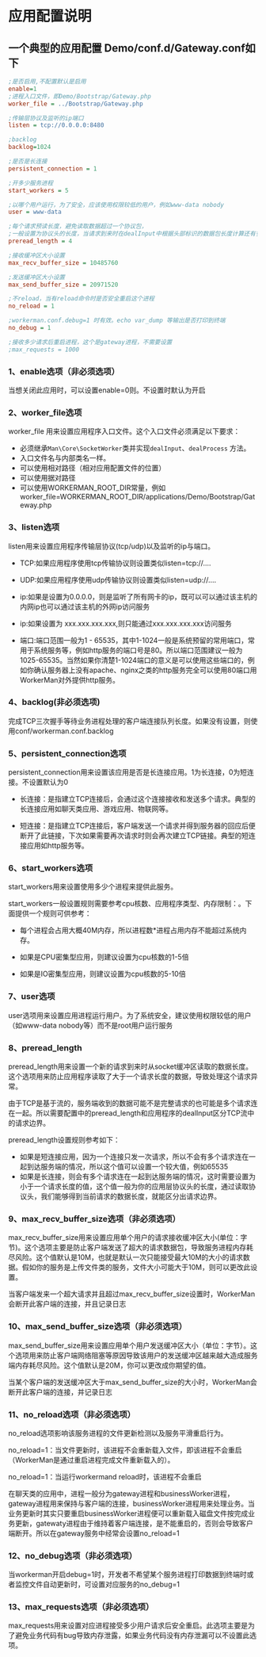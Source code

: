 # 应用配置说明

## 一个典型的应用配置 Demo/conf.d/Gateway.conf如下
```ini
;是否启用,不配置默认是启用
enable=1
;进程入口文件，即Demo/Bootstrap/Gateway.php
worker_file = ../Bootstrap/Gateway.php

;传输层协议及监听的ip端口
listen = tcp://0.0.0.0:8480

;backlog
backlog=1024

;是否是长连接
persistent_connection = 1

;开多少服务进程
start_workers = 5

;以哪个用户运行，为了安全，应该使用权限较低的用户，例如www-data nobody
user = www-data

;每个请求预读长度，避免读取数据超过一个协议包，
;一般设置为协议头的长度，当请求到来时在dealInput中根据头部标识的数据包长度计算还有多少数据没接收完毕，并返回这个值
preread_length = 4

;接收缓冲区大小设置
max_recv_buffer_size = 10485760

;发送缓冲区大小设置
max_send_buffer_size = 20971520

;不reload，当有reload命令时是否安全重启这个进程
no_reload = 1

;workerman.conf.debug=1 时有效。echo var_dump 等输出是否打印到终端
no_debug = 1

;接收多少请求后重启进程，这个是gateway进程，不需要设置
;max_requests = 1000
```

### 1、enable选项（非必须选项）
当想关闭此应用时，可以设置enable=0则。不设置时默认为开启

### 2、worker_file选项

worker_file 用来设置应用程序入口文件。这个入口文件必须满足以下要求：
* 必须继承```Man\Core\SocketWorker```类并实现```dealInput```、```dealProcess``` 方法。
* 入口文件名与内部类名一样。
* 可以使用相对路径（相对应用配置文件的位置）
* 可以使用据对路径
* 可以使用WORKERMAN_ROOT_DIR常量，例如worker_file=WORKERMAN_ROOT_DIR/applications/Demo/Bootstrap/Gateway.php

### 3、listen选项

listen用来设置应用程序传输层协议(tcp/udp)以及监听的ip与端口。

* TCP:如果应用程序使用tcp传输协议则设置类似listen=tcp://....

* UDP:如果应用程序使用udp传输协议则设置类似listen=udp://....

* ip:如果是设置为0.0.0.0，则是监听了所有网卡的ip，既可以可以通过该主机的内网ip也可以通过该主机的外网ip访问服务

* ip:如果设置为 xxx.xxx.xxx.xxx,则只能通过xxx.xxx.xxx.xxx访问服务

* 端口:端口范围一般为1 - 65535，其中1-1024一般是系统预留的常用端口，常用于系统服务等，例如http服务的端口号是80。所以端口范围建议一般为1025-65535。当然如果你清楚1-1024端口的意义是可以使用这些端口的，例如你确认服务器上没有apache、nginx之类的http服务完全可以使用80端口用WorkerMan对外提供http服务。


### 4、backlog(非必须选项)
完成TCP三次握手等待业务进程处理的客户端连接队列长度。如果没有设置，则使用conf/workerman.conf.backlog


### 5、persistent_connection选项

persistent_connection用来设置该应用是否是长连接应用。1为长连接，0为短连接。不设置默认为0

* 长连接：是指建立TCP连接后，会通过这个连接接收和发送多个请求。典型的长连接应用如聊天类应用、游戏应用、物联网等。

* 短连接：是指建立TCP连接后，客户端发送一个请求并得到服务器的回应后便断开了此链接，下次如果需要再次请求时则会再次建立TCP链接。典型的短连接应用如http服务等。


### 6、start_workers选项

start_workers用来设置使用多少个进程来提供此服务。

start_workers一般设置规则需要参考cpu核数、应用程序类型、内存限制：。下面提供一个规则可供参考：

* 每个进程会占用大概40M内存，所以进程数*进程占用内存不能超过系统内存。

* 如果是CPU密集型应用，则建议设置为cpu核数的1-5倍
* 如果是IO密集型应用，则建议设置为cpu核数的5-10倍

### 7、user选项

user选项用来设置应用进程运行用户。为了系统安全，建议使用权限较低的用户（如www-data nobody等）而不是root用户运行服务

### 8、preread_length

preread_length用来设置一个新的请求到来时从socket缓冲区读取的数据长度。这个选项用来防止应用程序读取了大于一个请求长度的数据，导致处理这个请求异常。

由于TCP是基于流的，服务端收到的数据可能不是完整请求的也可能是多个请求连在一起。所以需要配置中的preread_length和应用程序的dealInput区分TCP流中的请求边界。

preread_length设置规则参考如下：

* 如果是短连接应用，因为一个连接只发一次请求，所以不会有多个请求连在一起到达服务端的情况，所以这个值可以设置一个较大值，例如65535
* 如果是长连接，则会有多个请求连在一起到达服务端的情况，这时需要设置为小于一个请求长度的值，这个值一般为你的应用层协议头的长度，通过读取协议头，我们能够得到当前请求的数据长度，就能区分出请求边界。

### 9、max_recv_buffer_size选项（非必须选项）

max_recv_buffer_size用来设置应用单个用户的请求接收缓冲区大小(单位：字节)。这个选项主要是防止客户端发送了超大的请求数据包，导致服务进程内存耗尽风险。这个值默认是10M，也就是默认一次只能接受最大10M的大小的请求数据。假如你的服务是上传文件类的服务，文件大小可能大于10M，则可以更改此设置。

当客户端发来一个超大请求并且超过max_recv_buffer_size设置时，WorkerMan会断开此客户端的连接，并且记录日志


### 10、max_send_buffer_size选项（非必须选项）

max_send_buffer_size用来设置应用单个用户发送缓冲区大小（单位：字节）。这个选项用来防止客户端网络阻塞等原因导致该用户的发送缓冲区越来越大造成服务端内存耗尽风险。这个值默认是20M，你可以更改成你期望的值。

当某个客户端的发送缓冲区大于max_send_buffer_size的大小时，WorkerMan会断开此客户端的连接，并记录日志

### 11、no_reload选项（非必须选项）

no_reload选项影响该服务进程的文件更新检测以及服务平滑重启行为。

no_reload=1：当文件更新时，该进程不会重新载入文件，即该进程不会重启（WorkerMan是通过重启进程完成文件重新载入的）。

no_reload=1：当运行workermand reload时，该进程不会重启

在聊天类的应用中，进程一般分为gateway进程和businessWorker进程，gateway进程用来保持与客户端的连接，businessWorker进程用来处理业务。当业务更新时其实只要重启businessWorker进程便可以重新载入磁盘文件按完成业务更新，gatewaty进程由于维持着客户端连接，是不能重启的，否则会导致客户端断开。所以在gateway服务中经常会设置no_reload=1

### 12、no_debug选项（非必须选项）

当workerman开启debug=1时，开发者不希望某个服务进程打印数据到终端时或者监控文件自动更新时，可设置对应服务的no_debug=1


### 13、max_requests选项（非必须选项）

max_requests用来设置对应进程接受多少用户请求后安全重启。此选项主要是为了避免业务代码有bug导致内存泄露，如果业务代码没有内存泄漏可以不设置此选项。

